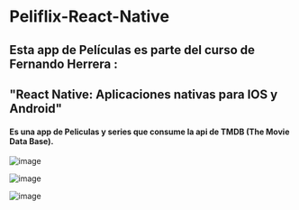 # Peliflix-React-Native

## Esta app de Películas es parte del curso de Fernando Herrera : 
##    "React Native: Aplicaciones nativas para IOS y Android"

#### Es una app de Peliculas y series que consume la api de TMDB (The Movie Data Base).

![image](https://github.com/germankern/Peliflix-React-Native/assets/104010145/b4938517-df38-4973-ac8c-c7c6252525b3)

![image](https://github.com/germankern/Peliflix-React-Native/assets/104010145/7c9938d5-1ada-4255-8a4c-a6c545d01581)

![image](https://github.com/germankern/Peliflix-React-Native/assets/104010145/3de8b140-4aa6-4757-a15a-b2b2147eb541)


